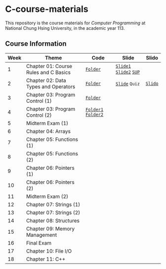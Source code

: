 # C-course-materials
This repository is the course materials for *Computer Programming* at National Chung Hsing University, in the academic year 113.

## Course Information
| Week | Theme | Code | Slide | Slido |
| -------- | -------- | --- | --- | --- |
|1| 	Chapter 01: Course Rules and C Basics | [`Folder`](./01-basics) | [`Slide1`](./slides/intro.pdf) [`Slide2`](./slides/c_basics.pdf) [`SUP`](./slides/c_basics_sup.pdf)|
|2| 	Chapter 02: Data Types and Operators | [`Folder`](./02-data-types) | [`Slide`](./slides/data_types_op.pdf) `Quiz` | [`Slido`](https://app.sli.do/event/2ZAKNJ9yG6sa6Gz6ZH7vkT) |
|3| 	Chapter 03: Program Control (1)| [`Folder`](./03-Program_control) |
|4|     Chapter 03: Program Control (2)| [`Folder1`](./03-Program_control_for) [`Folder2`](./03-Program_control_while) |
|5| 	Midterm Exam (1)
|6| 	Chapter 04: Arrays
|7| 	Chapter 05: Functions (1)
|8| 	Chapter 05: Functions (2)
|9|     Chapter 06: Pointers (1)
|10| 	Chapter 06: Pointers (2)
|11| 	Midterm Exam (2)
|12| 	Chapter 07: Strings (1)
|13| 	Chapter 07: Strings (2)
|14| 	Chapter 08: Structures
|15| 	Chapter 09: Memory Management
|16| 	Final Exam
|17| 	Chapter 10: File I/O
|18| 	Chapter 11: C++